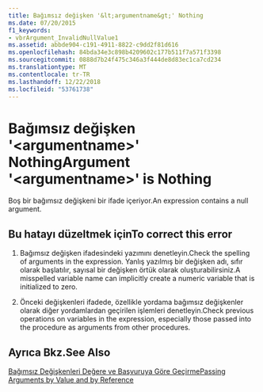 ```yaml
---
title: Bağımsız değişken '&lt;argumentname&gt;' Nothing
ms.date: 07/20/2015
f1_keywords:
- vbrArgument_InvalidNullValue1
ms.assetid: abbde904-c191-4911-8822-c9dd2f81d616
ms.openlocfilehash: 84bda34e3c898b4209602c177b511f7a571f3398
ms.sourcegitcommit: 0888d7b24f475c346a3f444de8d83ec1ca7cd234
ms.translationtype: MT
ms.contentlocale: tr-TR
ms.lasthandoff: 12/22/2018
ms.locfileid: "53761738"
---
```

# <a name="argument-ltargumentnamegt-is-nothing"></a><span data-ttu-id="69a8a-102">Bağımsız değişken '&lt;argumentname&gt;' Nothing</span><span class="sxs-lookup"><span data-stu-id="69a8a-102">Argument '&lt;argumentname&gt;' is Nothing</span></span>
<span data-ttu-id="69a8a-103">Boş bir bağımsız değişkeni bir ifade içeriyor.</span><span class="sxs-lookup"><span data-stu-id="69a8a-103">An expression contains a null argument.</span></span>  
  
## <a name="to-correct-this-error"></a><span data-ttu-id="69a8a-104">Bu hatayı düzeltmek için</span><span class="sxs-lookup"><span data-stu-id="69a8a-104">To correct this error</span></span>  
  
1.  <span data-ttu-id="69a8a-105">Bağımsız değişken ifadesindeki yazımını denetleyin.</span><span class="sxs-lookup"><span data-stu-id="69a8a-105">Check the spelling of arguments in the expression.</span></span> <span data-ttu-id="69a8a-106">Yanlış yazılmış bir değişken adı, sıfır olarak başlatılır, sayısal bir değişken örtük olarak oluşturabilirsiniz.</span><span class="sxs-lookup"><span data-stu-id="69a8a-106">A misspelled variable name can implicitly create a numeric variable that is initialized to zero.</span></span>  
  
2.  <span data-ttu-id="69a8a-107">Önceki değişkenleri ifadede, özellikle yordama bağımsız değişkenler olarak diğer yordamlardan geçirilen işlemleri denetleyin.</span><span class="sxs-lookup"><span data-stu-id="69a8a-107">Check previous operations on variables in the expression, especially those passed into the procedure as arguments from other procedures.</span></span>  
  
## <a name="see-also"></a><span data-ttu-id="69a8a-108">Ayrıca Bkz.</span><span class="sxs-lookup"><span data-stu-id="69a8a-108">See Also</span></span>  
 [<span data-ttu-id="69a8a-109">Bağımsız Değişkenleri Değere ve Başvuruya Göre Geçirme</span><span class="sxs-lookup"><span data-stu-id="69a8a-109">Passing Arguments by Value and by Reference</span></span>](../../visual-basic/programming-guide/language-features/procedures/passing-arguments-by-value-and-by-reference.md)  

